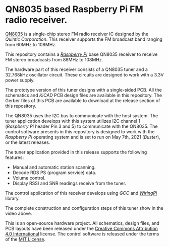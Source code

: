 # QN8035 based Raspberry Pi FM radio receiver.

[QN8035](https://datasheetspdf.com/pdf-down/Q/N/8/QN8035_Quintic.pdf) is a single-chip stereo FM radio receiver IC designed by the *Quintic Corporation*. This receiver supports the FM broadcast band ranging from 60MHz to 108MHz. 

This repository contains a *[Raspberry Pi](https://www.raspberrypi.org/products/raspberry-pi-3-model-b/)* base QN8035 receiver to receive FM stereo broadcasts from 88MHz to 108MHz.

The hardware part of this receiver consists of a QN8035 tuner and a 32.768kHz oscillator circuit. These circuits are designed to work with a 3.3V power supply.

The prototype version of this tuner designs with a single-sided PCB. All the schematics and *KiCAD* PCB design files are available in this repository. The Gerber files of this PCB are available to download at the release section of this repository.

The QN8035 uses the I2C bus to communicate with the host system. The tuner application develops with this system utilizes I2C channel 1 (*Raspberry Pi* header Pin 3 and 5) to communicate with the QN8035. The control software presents in this repository is designed to work with the *Raspberry Pi* operating system and is set to run on May 7th, 2021 (*Buster*), or the latest releases.

The tuner application provided in this release supports the following features:

 - Manual and automatic station scanning. 
 - Decode RDS PS (program service) data. 
 - Volume control.
 - Display RSSI and SNR readings receive from the tuner.

The control application of this receiver develops using *GCC* and *[WiringPi](http://wiringpi.com/)* library. 

The complete construction and configuration steps of this tuner show in the video above.

This is an open-source hardware project. All schematics, design files, and PCB layouts have been released under the [Creative Commons Attribution 4.0 International](https://creativecommons.org/licenses/by/4.0/) license. The control software is released under the terms of the [MIT License](https://opensource.org/licenses/MIT).

